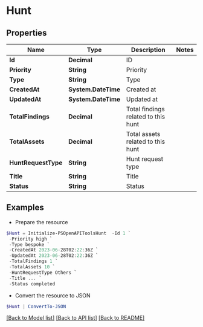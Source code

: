 # Hunt
## Properties

Name | Type | Description | Notes
------------ | ------------- | ------------- | -------------
**Id** | **Decimal** | ID | 
**Priority** | **String** | Priority | 
**Type** | **String** | Type | 
**CreatedAt** | **System.DateTime** | Created at | 
**UpdatedAt** | **System.DateTime** | Updated at | 
**TotalFindings** | **Decimal** | Total findings related to this hunt | 
**TotalAssets** | **Decimal** | Total assets related to this hunt | 
**HuntRequestType** | **String** | Hunt request type | 
**Title** | **String** | Title | 
**Status** | **String** | Status | 

## Examples

- Prepare the resource
```powershell
$Hunt = Initialize-PSOpenAPIToolsHunt  -Id 1 `
 -Priority high `
 -Type bespoke `
 -CreatedAt 2023-06-28T02:22:36Z `
 -UpdatedAt 2023-06-28T02:22:36Z `
 -TotalFindings 1 `
 -TotalAssets 10 `
 -HuntRequestType Others `
 -Title ... `
 -Status completed
```

- Convert the resource to JSON
```powershell
$Hunt | ConvertTo-JSON
```

[[Back to Model list]](../README.md#documentation-for-models) [[Back to API list]](../README.md#documentation-for-api-endpoints) [[Back to README]](../README.md)

